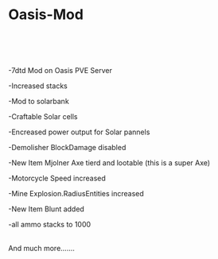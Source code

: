 # Oasis-Mod<br><br><br>
-7dtd Mod on Oasis PVE Server<br>

-Increased stacks<br>

-Mod to solarbank<br>

-Craftable Solar cells<br>

-Encreased power output for Solar pannels 

-Demolisher BlockDamage disabled<br>

-New Item Mjolner Axe tierd and lootable (this is a super Axe)<br>

-Motorcycle Speed increased<br>

-Mine Explosion.RadiusEntities increased<br>

-New Item Blunt added<br>

-all ammo stacks to 1000<br>

<br>
And much more.......<br>
